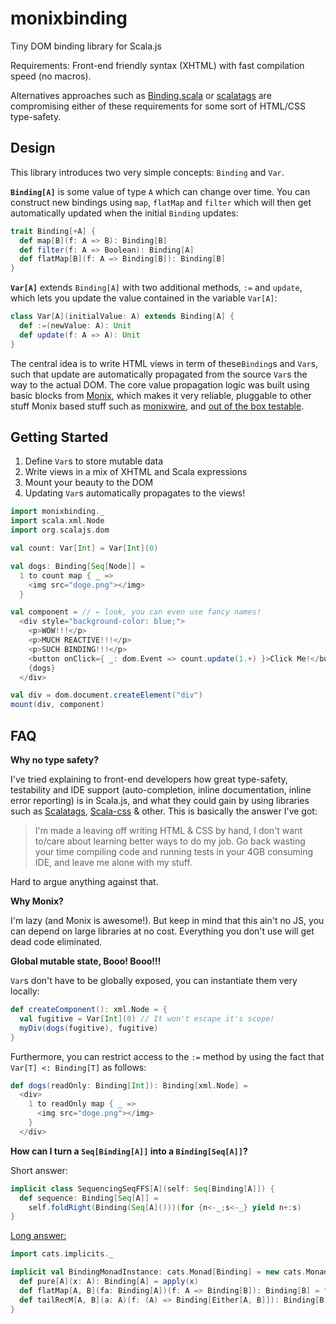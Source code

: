 # monixbinding

Tiny DOM binding library for Scala.js

Requirements: Front-end friendly syntax (XHTML) with fast compilation speed (no macros).

Alternatives approaches such as [Binding.scala](https://github.com/ThoughtWorksInc/Binding.scala) or [scalatags](https://github.com/lihaoyi/scalatags) are compromising either of these requirements for some sort of HTML/CSS type-safety.

## Design

This library introduces two very simple concepts: `Binding` and `Var`.

**`Binding[A]`** is some value of type `A` which can change over time. You can construct new bindings using `map`, `flatMap` and `filter` which will then get automatically updated when the initial `Binding` updates:

```scala
trait Binding[+A] {
  def map[B](f: A => B): Binding[B]
  def filter(f: A => Boolean): Binding[A]
  def flatMap[B](f: A => Binding[B]): Binding[B]
}
```

**`Var[A]`** extends `Binding[A]` with two additional methods, `:=` and `update`, which lets you update the value contained in the variable `Var[A]`:

```scala
class Var[A](initialValue: A) extends Binding[A] {
  def :=(newValue: A): Unit
  def update(f: A => A): Unit
}
```

The central idea is to write HTML views in term of these`Binding`s and `Var`s, such that update are automatically propagated from the source `Var`s the way to the actual DOM. The core value propagation logic was built using basic blocks from [Monix](https://github.com/monixio/monix), which makes it very reliable, pluggable to other stuff Monix based stuff such as [monixwire](https://github.com/OlivierBlanvillain/monixwire), and [out of the box testable](src/test/scala/BindingTests.scala).

## Getting Started

1. Define `Var`s to store mutable data
2. Write views in a mix of XHTML and Scala expressions
3. Mount your beauty to the DOM
4. Updating `Var`s automatically propagates to the views!

```scala
import monixbinding._
import scala.xml.Node
import org.scalajs.dom

val count: Var[Int] = Var[Int](0)

val dogs: Binding[Seq[Node]] =
  1 to count map { _ =>
    <img src="doge.png"></img>
  }

val component = // ← look, you can even use fancy names!
  <div style="background-color: blue;">
    <p>WOW!!!</p>
    <p>MUCH REACTIVE!!!</p>
    <p>SUCH BINDING!!!</p>
    <button onClick={ _: dom.Event => count.update(1.+) }>Click Me!</button>
    {dogs}
  </div>

val div = dom.document.createElement("div")
mount(div, component)
```

## FAQ

**Why no type safety?**

I've tried explaining to front-end developers how great type-safety, testability and IDE support (auto-completion, inline documentation, inline error reporting) is in Scala.js, and what they could gain by using libraries such as [Scalatags](https://github.com/lihaoyi/scalatags), [Scala-css](https://github.com/japgolly/scalacss) & other. This is basically the answer I've got:

> I'm made a leaving off writing HTML & CSS by hand, I don't want to/care about learning better ways to do my job. Go back wasting your time compiling code and running tests in your 4GB consuming IDE, and leave me alone with my stuff.

Hard to argue anything against that.


**Why Monix?**

I'm lazy (and Monix is awesome!). But keep in mind that this ain't no JS, you can depend on large libraries at no cost. Everything you don't use will get dead code eliminated.


**Global mutable state, Booo! Booo!!!**

`Var`s don't have to be globally exposed, you can instantiate them very locally:

```scala
def createComponent(): xml.Node = {
  val fugitive = Var[Int](0) // It won't escape it's scope!
  myDiv(dogs(fugitive), fugitive)
}
```

Furthermore, you can restrict access to the `:=` method by using the fact that `Var[T] <: Binding[T]` as follows:

```scala
def dogs(readOnly: Binding[Int]): Binding[xml.Node] =
  <div>
    1 to readOnly map { _ =>
      <img src="doge.png"></img>
    }
  </div>
```

**How can I turn a `Seq[Binding[A]]` into a `Binding[Seq[A]]`?**

Short answer:

```scala
implicit class SequencingSeqFFS[A](self: Seq[Binding[A]]) {
  def sequence: Binding[Seq[A]] =
    self.foldRight(Binding(Seq[A]()))(for {n<-_;s<-_} yield n+:s)
}
```

[Long answer:](https://github.com/typelevel/cats/blob/master/docs/src/main/tut/traverse.md)

```scala
import cats.implicits._

implicit val BindingMonadInstance: cats.Monad[Binding] = new cats.Monad[Binding] {
  def pure[A](x: A): Binding[A] = apply(x)
  def flatMap[A, B](fa: Binding[A])(f: A => Binding[B]): Binding[B] = fa.flatMap(f)
  def tailRecM[A, B](a: A)(f: (A) => Binding[Either[A, B]]): Binding[B] = defaultTailRecM(a)(f)
}
```
